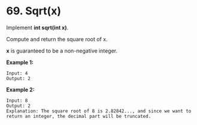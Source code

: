 # 69. Sqrt(x)

Implement **int sqrt(int x)**.

Compute and return the square root of x.

**x** is guaranteed to be a non-negative integer.

**Example 1:**
    
    Input: 4
    Output: 2

**Example 2:**

    Input: 8
    Output: 2
    Explanation: The square root of 8 is 2.82842..., and since we want to return an integer, the decimal part will be truncated.
    
